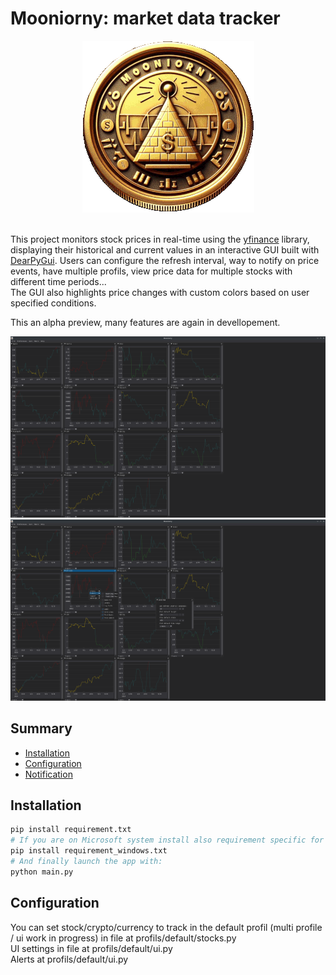 # Mooniorny: market data tracker

<div align="center"><img src="https://github.com/lp177/mooniorny/blob/master/mooniorny.png?raw=true" alt="Logo"></div><br>

This project monitors stock prices in real-time using the [yfinance](https://github.com/ranaroussi/yfinance) library, displaying their historical and current values in an interactive GUI built with [DearPyGui](https://github.com/hoffstadt/DearPyGui).
Users can configure the refresh interval, way to notify on price events, have multiple profils, view price data for multiple stocks with different time periods...  
The GUI also highlights price changes with custom colors based on user specified conditions.

This an alpha preview, many features are again in devellopement.

<img src="https://github.com/lp177/mooniorny/blob/master/screenshoots/default_dash.png">  
<img src="https://github.com/lp177/mooniorny/blob/master/screenshoots/settings.png">

## Summary

- [Installation](#installation)
- [Configuration](#configuration)
- [Notification](#Notification)

## Installation

```bash
pip install requirement.txt
# If you are on Microsoft system install also requirement specific for this OS:
pip install requirement_windows.txt
# And finally launch the app with:
python main.py
```

## Configuration

You can set stock/crypto/currency to track in the default profil (multi profile / ui work in progress) in file at profils/default/stocks.py  
UI settings in file at profils/default/ui.py  
Alerts at profils/default/ui.py
